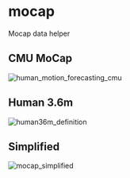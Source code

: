 # mocap
Mocap data helper

## CMU MoCap 

![human_motion_forecasting_cmu](https://user-images.githubusercontent.com/831215/53401966-1f61ab80-39b1-11e9-927e-f4c8de046e50.png)

## Human 3.6m

![human36m_definition](https://user-images.githubusercontent.com/831215/53430714-5bb3fc80-39ef-11e9-83c3-6735db878411.png)

## Simplified

![mocap_simplified](https://user-images.githubusercontent.com/831215/56189771-109a8b00-6029-11e9-9aed-d5b7278ed644.png)
